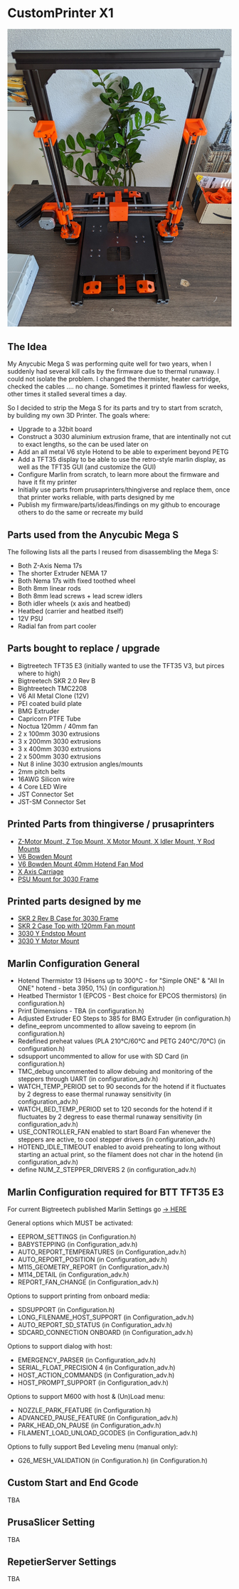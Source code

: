 # CustomPrinter X1
![alt text](picture/Construction8.jpg)
## The Idea

My Anycubic Mega S was performing quite well for two years, when I suddenly had several kill calls by the firmware due to thermal runaway. I could not isolate the problem. I changed the thermister, heater cartridge, checked the cables .... no change. Sometimes it printed flawless for weeks, other times it stalled several times a day.

So I decided to strip the Mega S for its parts and try to start from scratch, by building my own 3D Printer. The goals where:
- Upgrade to a 32bit board
- Construct a 3030 aluminium extrusion frame, that are intentinally not cut to exact lengths, so the can be used later on
- Add an all metal V6 style Hotend to be able to experiment beyond PETG
- Add a TFT35 display to be able to use the retro-style marlin display, as well as the TFT35 GUI (and customize the GUI)
- Configure Marlin from scratch, to learn more about the firmware and have it fit my printer
- Initially use parts from prusaprinters/thingiverse and replace them, once that printer works reliable, with parts designed by me
- Publish my firmware/parts/ideas/findings on my github to encourage others to do the same or recreate my build

## Parts used from the Anycubic Mega S

The following lists all the parts I reused from disassembling the Mega S:
- Both Z-Axis Nema 17s
- The shorter Extruder NEMA 17
- Both Nema 17s with fixed toothed wheel
- Both 8mm linear rods
- Both 8mm lead screws + lead screw idlers
- Both idler wheels (x axis and heatbed)
- Heatbed (carrier and heatbed itself)
- 12V PSU
- Radial fan from part cooler

## Parts bought to replace / upgrade
- Bigtreetech TFT35 E3 (initially wanted to use the TFT35 V3, but pirces where to high)
- Bigtreetech SKR 2.0 Rev B
- Bightreetech TMC2208
- V6 All Metal Clone (12V)
- PEI coated build plate
- BMG Extruder
- Capricorn PTFE Tube
- Noctua 120mm / 40mm fan
- 2 x 100mm 3030 extrusions
- 3 x 200mm 3030 extrusions
- 3 x 400mm 3030 extrusions
- 2 x 500mm 3030 extrusions
- Nut 8 inline 3030 extrusion angles/mounts
- 2mm pitch belts
- 16AWG Silicon wire
- 4 Core LED Wire 
- JST Connector Set
- JST-SM Connector Set

## Printed Parts from thingiverse / prusaprinters
- [Z-Motor Mount, Z Top Mount, X Motor Mount, X Idler Mount, Y Rod Mounts](https://www.thingiverse.com/thing:2686588/files)
- [V6 Bowden Mount](https://www.thingiverse.com/thing:2023947)
- [V6 Bowden Mount 40mm Hotend Fan Mod](https://www.thingiverse.com/thing:4131521)
- [X Axis Carriage](https://www.thingiverse.com/thing:2514659)
- [PSU Mount for 3030 Frame](https://www.thingiverse.com/thing:4222489/files)

## Printed parts designed by me
- [SKR 2 Rev B Case for 3030 Frame](https://github.com/JetDev22/CustomPrinterX1/blob/main/STLs/SKRCase.stl)
- [SKR 2 Case Top with 120mm Fan mount](https://github.com/JetDev22/CustomPrinterX1/blob/main/STLs/SKRCaseTop.stl)
- [3030 Y Endstop Mount](https://github.com/JetDev22/CustomPrinterX1/blob/main/STLs/YEndstop.stl)
- [3030 Y Motor Mount](https://github.com/JetDev22/CustomPrinterX1/blob/main/STLs/YMotor.stl)

## Marlin Configuration General
- Hotend Thermistor 13 (Hisens up to 300°C - for "Simple ONE" & "All In ONE" hotend - beta 3950, 1%) (in configuration.h)
- Heatbed Thermistor 1 (EPCOS - Best choice for EPCOS thermistors) (in configuration.h)
- Print Dimensions - TBA (in configuration.h)
- Adjusted Extruder EO Steps to 385 for BMG Extruder (in configuration.h)
- define_eeprom uncommented to allow saveing to eeprom (in configuration.h)
- Redefined preheat values (PLA 210°C/60°C and PETG 240°C/70°C) (in configuration.h)
- sdsupport uncommented to allow for use with SD Card (in configuration.h)
- TMC_debug uncommented to allow debuing and monitoring of the steppers through UART (in configuration_adv.h)
- WATCH_TEMP_PERIOD set to 90 seconds for the hotend if it fluctuates by 2 degress to ease thermal runaway sensitivity (in configuration_adv.h)
- WATCH_BED_TEMP_PERIOD set to 120 seconds for the hotend if it fluctuates by 2 degress to ease thermal runaway sensitivity (in configuration_adv.h)
- USE_CONTROLLER_FAN enabled to start Board Fan whenever the steppers are active, to cool stepper drivers (in configuration_adv.h)
- HOTEND_IDLE_TIMEOUT enabled to avoid preheating to long without starting an actual print, so the filament does not char in the hotend (in configuration_adv.h)
- define NUM_Z_STEPPER_DRIVERS 2 (in configuration_adv.h)

## Marlin Configuration required for BTT TFT35 E3

For current Bigtreetech published Marlin Settings go [-> HERE](https://github.com/bigtreetech/BIGTREETECH-TouchScreenFirmware#marlin-dependencies)

General options which MUST be activated:

- EEPROM_SETTINGS (in Configuration.h)
- BABYSTEPPING (in Configuration_adv.h)
- AUTO_REPORT_TEMPERATURES (in Configuration_adv.h)
- AUTO_REPORT_POSITION (in Configuration_adv.h)
- M115_GEOMETRY_REPORT (in Configuration_adv.h)
- M114_DETAIL (in Configuration_adv.h)
- REPORT_FAN_CHANGE (in Configuration_adv.h)

Options to support printing from onboard media:

- SDSUPPORT (in Configuration.h)
- LONG_FILENAME_HOST_SUPPORT (in Configuration_adv.h)
- AUTO_REPORT_SD_STATUS (in Configuration_adv.h)
- SDCARD_CONNECTION ONBOARD (in Configuration_adv.h)

Options to support dialog with host:

- EMERGENCY_PARSER (in Configuration_adv.h)
- SERIAL_FLOAT_PRECISION 4 (in Configuration_adv.h)
- HOST_ACTION_COMMANDS (in Configuration_adv.h)
- HOST_PROMPT_SUPPORT (in Configuration_adv.h)

Options to support M600 with host & (Un)Load menu:

- NOZZLE_PARK_FEATURE (in Configuration.h)
- ADVANCED_PAUSE_FEATURE (in Configuration_adv.h)
- PARK_HEAD_ON_PAUSE (in Configuration_adv.h)
- FILAMENT_LOAD_UNLOAD_GCODES (in Configuration_adv.h)

Options to fully support Bed Leveling menu (manual only):

- G26_MESH_VALIDATION (in Configuration.h) (in Configuration.h)

## Custom Start and End Gcode

TBA

## PrusaSlicer Setting

TBA

## RepetierServer Settings

TBA
